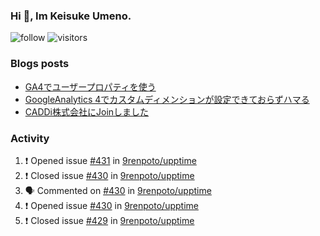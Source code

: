 ### Hi 👋, Im Keisuke Umeno.

<!--
**9renpoto/9renpoto** is a ✨ _special_ ✨ repository because its `README.md` (this file) appears on your GitHub profile.

Here are some ideas to get you started:

- 🔭 I’m currently working on ...
- 🌱 I’m currently learning ...
- 👯 I’m looking to collaborate on ...
- 🤔 I’m looking for help with ...
- 💬 Ask me about ...
- 📫 How to reach me: ...
- 😄 Pronouns: ...
- ⚡ Fun fact: ...
-->

![follow](https://img.shields.io/github/followers/9renpoto?label=Follow&style=social)
![visitors](https://komarev.com/ghpvc/?username=9renpoto&label=Profile%20views&color=0e75b6&style=flat)

### Blogs posts

<!-- BLOG-POST-LIST:START -->
- [GA4でユーザープロパティを使う](https://9renpoto.dev/2021/02/21/google-analytics-4-user-properties/)
- [GoogleAnalytics 4でカスタムディメンションが設定できておらずハマる](https://9renpoto.dev/2021/02/13/google-analytics-4/)
- [CADDi株式会社にJoinしました](https://9renpoto.dev/2020/12/05/join/)
<!-- BLOG-POST-LIST:END -->

### Activity

<!--START_SECTION:activity-->
1. ❗️ Opened issue [#431](https://github.com/9renpoto/upptime/issues/431) in [9renpoto/upptime](https://github.com/9renpoto/upptime)
2. ❗️ Closed issue [#430](https://github.com/9renpoto/upptime/issues/430) in [9renpoto/upptime](https://github.com/9renpoto/upptime)
3. 🗣 Commented on [#430](https://github.com/9renpoto/upptime/issues/430) in [9renpoto/upptime](https://github.com/9renpoto/upptime)
4. ❗️ Opened issue [#430](https://github.com/9renpoto/upptime/issues/430) in [9renpoto/upptime](https://github.com/9renpoto/upptime)
5. ❗️ Closed issue [#429](https://github.com/9renpoto/upptime/issues/429) in [9renpoto/upptime](https://github.com/9renpoto/upptime)
<!--END_SECTION:activity-->

<!--START_SECTION:waka-->
<!--END_SECTION:waka-->
